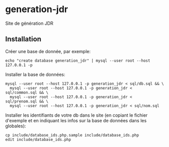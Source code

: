 # generation-jdr
Site de génération JDR

## Installation

Créer une base de donnée, par exemple:

    echo "create database generation_jdr" | mysql --user root --host 127.0.0.1 -p

Installer la base de données:

    mysql --user root --host 127.0.0.1 -p generation_jdr < sql/db.sql && \
      mysql --user root --host 127.0.0.1 -p generation_jdr < sql/common.sql && \
      mysql --user root --host 127.0.0.1 -p generation_jdr < sql/prenom.sql && \
      mysql --user root --host 127.0.0.1 -p generation_jdr < sql/nom.sql

Installer les identifiants de votre db dans le site (en copiant le fichier d'exemple et en indiquant les infos sur la base de données dans les globales):

    cp include/database_ids.php.sample include/database_ids.php
    edit include/database_ids.php
